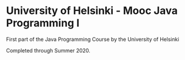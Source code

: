 # University of Helsinki - Mooc Java Programming I
First part of the Java Programming Course by the University of Helsinki

Completed through Summer 2020. 
